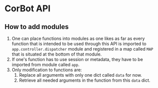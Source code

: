 # CorBot API
## How to add modules
1. One can place functions into modules as one likes as far as every function that is intended to be used through this API is imported to ```app.controller.dispatcher``` module and registered in a map called ```MAP``` that is situated at the bottom of that module.
1. If one's function has to use session or metadata, they have to be imported from module called ```app```.
1. Only modification to functions are:
    1. Replace all arguments with only one dict called ```data``` for now.
    1. Retrieve all needed arguments in the function from this ```data``` dict.